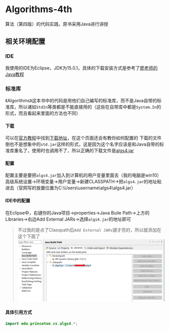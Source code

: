 # Algorithms-4th
算法（第四版）的代码实践，原书采用Java进行讲授

## 相关环境配置
### IDE
我使用的IDE为Eclipse，JDK为15.0.1，具体的下载安装方式是参考了[廖老师的Java教程](https://www.liaoxuefeng.com/wiki/1252599548343744/1280507291631649)

### 标准库
《Algorithms》这本书中的代码是用他们自己编写的标准库，而不是Java自带的标准库，所以诸如`StdIn`等类都是不能直接用的（这些在自带库中都是`System.In`的形式，而且看起来里面的方法也不同）
#### 下载
可以在[官方教程](https://algs4.cs.princeton.edu/home/)中找到[下载地址](https://algs4.cs.princeton.edu/code/)，在这个页面还会有教你如何配置的
下载的文件倒也不是想象中的`std.jar`这样的形式，这是因为这个名字应该是和Java自带的标准库重名了，使用时也调用不了，所以正确的下载文件是[algs4.jar](https://algs4.cs.princeton.edu/code/algs4.jar)
#### 配置
配置主要是要把`algs4.jar`加入到计算机的用户变量里面去（我的电脑是win10）
高级系统设置->环境变量->用户变量->新建CLASSPATH->把`algs4.jar`的地址粘进去（官网写的放置位置为C:\Users\username\algs4\algs4.jar）
#### IDE中的配置
在Eclipse中，右键你的Java项目->properties->Java Buile Path->上方的Libraries->右边Add External JARs->选择`algs4.jar`的地址即可
> 不过我的是点了Classpath后`Add External JARs`键才亮的，所以就添加在这个下面了
![IDE截图](./assets/IDE_Shortcut.png)
#### 具体引用方式
```java
import edu.princeton.cs.algs4.*;
```

